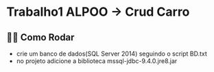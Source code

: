 # Trabalho1 ALPOO -> Crud Carro

## 👷‍♂️ Como Rodar

- crie um banco de dados(SQL Server 2014) seguindo o script BD.txt
- no projeto adicione a biblioteca mssql-jdbc-9.4.0.jre8.jar
